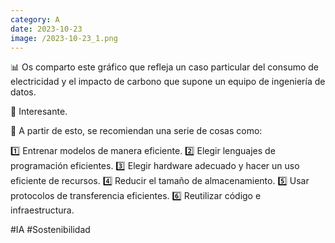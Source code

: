 ```yaml
--- 
category: A 
date: 2023-10-23 
image: /2023-10-23_1.png 
--- 
```


📊 Os comparto este gráfico que refleja un caso particular del consumo de electricidad y el impacto de carbono que supone un equipo de ingeniería de datos.

🤔 Interesante.

📝 A partir de esto, se recomiendan una serie de cosas como:

1️⃣ Entrenar modelos de manera eficiente.
2️⃣ Elegir lenguajes de programación eficientes.
3️⃣ Elegir hardware adecuado y hacer un uso eficiente de recursos.
4️⃣ Reducir el tamaño de almacenamiento.
5️⃣ Usar protocolos de transferencia eficientes.
6️⃣ Reutilizar código e infraestructura.

#IA #Sostenibilidad